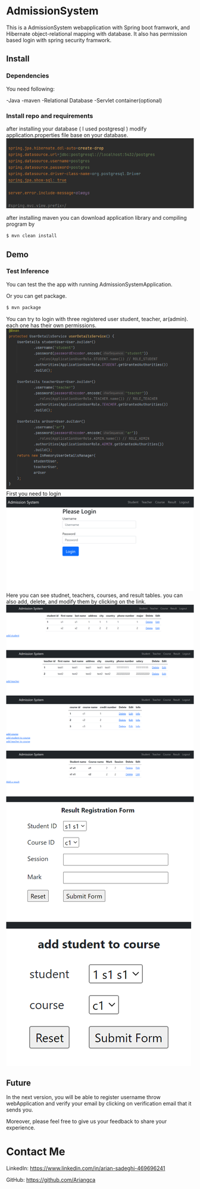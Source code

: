 # AdmissionSystem
This is a AdmissionSystem webapplication with Spring boot framwork, and Hibernate object-relational mapping with database.
It also has permission based login with spring security framwork.


## Install

### Dependencies

You need following:

-Java
-maven
-Relational Database
-Servlet container(optional)


### Install repo and requirements

after installing your database ( I used postgresql ) modify application.properties file base on your database.
![AdmissionSystem](./etcs/application-properties.PNG)

after installing maven you can download application library and compiling program by

```bash
$ mvn clean install
```

## Demo

### Test Inference

You can test the the app with running AdmissionSystemApplication.

Or you can get package.

```bash
$ mvn package
```

You can try to login with three registered user student, teacher, ar(admin).
each one has their own permissions.
![AdmissionSystem](./etcs/example-username.PNG)
First you need to login
![AdmissionSystem](./etcs/login.PNG)
Here you can see studnet, teachers, courses, and result tables.
you can also add, delete, and modify them by clicking on the link.
![AdmissionSystem](./etcs/student.PNG)
![AdmissionSystem](./etcs/teacher.PNG)
![AdmissionSystem](./etcs/course.PNG)
![AdmissionSystem](./etcs/result.PNG)
![AdmissionSystem](./etcs/result-form.PNG)
![AdmissionSystem](./etcs/student-to-course.PNG)



## Future

In the next version, you will be able to register username throw webApplication and verify your email by clicking on verification email that it sends you.

Moreover, please feel free to give us your feedback to share your experience.

# Contact Me


LinkedIn: https://www.linkedin.com/in/arian-sadeghi-469696241

GitHub: https://github.com/Ariangca
